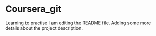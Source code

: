 # Coursera_git
Learning to practise
I am editing the README file. Adding some more details about the project description.

